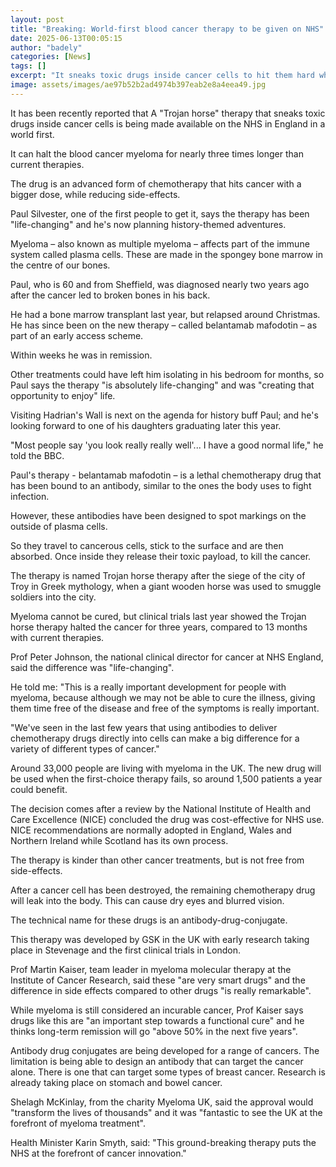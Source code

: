 ```yaml
---
layout: post
title: "Breaking: World-first blood cancer therapy to be given on NHS"
date: 2025-06-13T00:05:15
author: "badely"
categories: [News]
tags: []
excerpt: "It sneaks toxic drugs inside cancer cells to hit them hard while minimising side-effects."
image: assets/images/ae97b52b2ad4974b397eab2e8a4eea49.jpg
---
```


It has been recently reported that A "Trojan horse" therapy that sneaks toxic drugs inside cancer cells is being made available on the NHS in England in a world first.

It can halt the blood cancer myeloma for nearly three times longer than current therapies.

The drug is an advanced form of chemotherapy that hits cancer with a bigger dose, while reducing side-effects.

Paul Silvester, one of the first people to get it, says the therapy has been "life-changing" and he's now planning history-themed adventures.

Myeloma – also known as multiple myeloma – affects part of the immune system called plasma cells. These are made in the spongey bone marrow in the centre of our bones.

Paul, who is 60 and from Sheffield, was diagnosed nearly two years ago after the cancer led to broken bones in his back.

He had a bone marrow transplant last year, but relapsed around Christmas. He has since been on the new therapy – called belantamab mafodotin – as part of an early access scheme.

Within weeks he was in remission.

Other treatments could have left him isolating in his bedroom for months, so Paul says the therapy "is absolutely life-changing" and was "creating that opportunity to enjoy" life. 

Visiting Hadrian's Wall is next on the agenda for history buff Paul; and he's looking forward to one of his daughters graduating later this year. 

"Most people say 'you look really really well'... I have a good normal life," he told the BBC.

Paul's therapy - belantamab mafodotin – is a lethal chemotherapy drug that has been bound to an antibody, similar to the ones the body uses to fight infection. 

However, these antibodies have been designed to spot markings on the outside of plasma cells. 

So they travel to cancerous cells, stick to the surface and are then absorbed. Once inside they release their toxic payload, to kill the cancer.  

The therapy is named Trojan horse therapy after the siege of the city of Troy in Greek mythology, when a giant wooden horse was used to smuggle soldiers into the city.

Myeloma cannot be cured, but clinical trials last year showed the Trojan horse therapy halted the cancer for three years, compared to 13 months with current therapies. 

Prof Peter Johnson, the national clinical director for cancer at NHS England, said the difference was "life-changing".

He told me: "This is a really important development for people with myeloma, because although we may not be able to cure the illness, giving them time free of the disease and free of the symptoms is really important.

"We've seen in the last few years that using antibodies to deliver chemotherapy drugs directly into cells can make a big difference for a variety of different types of cancer."

Around 33,000 people are living with myeloma in the UK. The new drug will be used when the first-choice therapy fails, so around 1,500 patients a year could benefit.

The decision comes after a review by the National Institute of Health and Care Excellence (NICE) concluded the drug was cost-effective for NHS use. NICE recommendations are normally adopted in England, Wales and Northern Ireland while Scotland has its own process. 

The therapy is kinder than other cancer treatments, but is not free from side-effects. 

After a cancer cell has been destroyed, the remaining chemotherapy drug will leak into the body. This can cause dry eyes and blurred vision. 

The technical name for these drugs is an antibody-drug-conjugate.

This therapy was developed by GSK in the UK with early research taking place in Stevenage and the first clinical trials in London.

Prof Martin Kaiser, team leader in myeloma molecular therapy at the Institute of Cancer Research, said these "are very smart drugs" and the difference in side effects compared to other drugs "is really remarkable".

While myeloma is still considered an incurable cancer, Prof Kaiser says drugs like this are "an important step towards a functional cure" and he thinks long-term remission will go "above 50% in the next five years".

Antibody drug conjugates are being developed for a range of cancers. The limitation is being able to design an antibody that can target the cancer alone. There is one that can target some types of breast cancer. Research is already taking place on stomach and bowel cancer.

Shelagh McKinlay, from the charity Myeloma UK, said the approval would "transform the lives of thousands" and it was "fantastic to see the UK at the forefront of myeloma treatment".

Health Minister Karin Smyth, said: "This ground-breaking therapy puts the NHS at the forefront of cancer innovation."


